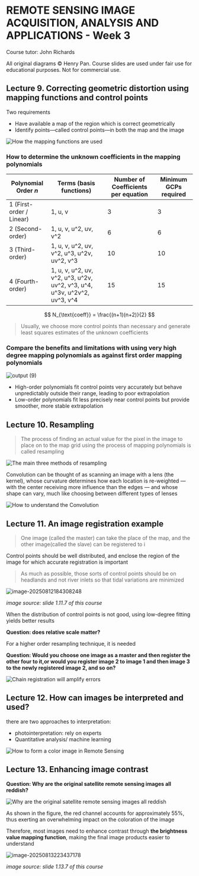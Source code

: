 # REMOTE SENSING IMAGE ACQUISITION, ANALYSIS AND APPLICATIONS - Week 3

Course tutor: John Richards

All original diagrams © Henry Pan. Course slides are used under fair use for educational purposes. Not for commercial use.

## Lecture 9. Correcting geometric distortion using mapping functions and control points

Two requirements

- Have available a map of the region which is correct geometrically
- Identify points—called control points—in both the map and the image

![How the mapping functions are used](RS%20week%203.assets/How%20the%20mapping%20functions%20are%20used.png)

### How to determine the unknown coefficients in the mapping polynomials

| Polynomial Order $n$     | Terms (basis functions)                                      | Number of Coefficients per equation | Minimum GCPs required |
| ------------------------ | ------------------------------------------------------------ | ----------------------------------- | --------------------- |
| 1 (First-order / Linear) | 1, u, v                                                      | 3                                   | 3                     |
| 2 (Second-order)         | 1, u, v, u^2, uv, v^2                                        | 6                                   | 6                     |
| 3 (Third-order)          | 1, u, v, u^2, uv, v^2, u^3, u^2v, uv^2, v^3                  | 10                                  | 10                    |
| 4 (Fourth-order)         | 1, u, v, u^2, uv, v^2, u^3, u^2v, uv^2, v^3, u^4, u^3v, u^2v^2, uv^3, v^4 | 15                                  | 15                    |

$$
N_{\text{coeff}} = \frac{(n+1)(n+2)}{2}
$$

> Usually, we choose more control points than necessary and generate least squares estimates of the unknown coefficients

### Compare the benefits and limitations with using very high degree mapping polynomials as against first order mapping polynomials

![output (9)](RS%20week%203.assets/output%20(9).png)

- High-order polynomials fit control points very accurately but behave unpredictably outside their range, leading to poor extrapolation
- Low-order polynomials fit less precisely near control points but provide smoother, more stable extrapolation

## Lecture 10. Resampling

> The process of finding an actual value for the pixel in the image to place on to the map grid using the process of mapping polynomials is called resampling

![The main three methods of resampling](RS%20week%203.assets/The%20main%20three%20methods%20of%20resampling.png)

Convolution can be thought of as scanning an image with a lens (the kernel), whose curvature determines how each location is re-weighted — with the center receiving more influence than the edges — and whose shape can vary, much like choosing between different types of lenses

![How to understand the Convolution](RS%20week%203.assets/How%20to%20understand%20the%20Convolution.png)

## Lecture 11. An image registration example

> One image (called the master) can take the place of the map, and the other image(called the slave) can be registered to i

Control points should be well distributed, and enclose the region of the image for which accurate registration is important

> As much as possible, those sorts of control points should be on headlands and not river inlets so that tidal variations are minimized

![image-20250812184308248](RS%20week%203.assets/image-20250812184308248.png)

*image source: slide 1.11.7 of this course*

When the distribution of control points is not good, using low-degree fitting yields better results

**Question: does relative scale matter?**

For a higher order resampling technique, it is needed

**Question: Would you choose one image as a master and then register the other four to it,or would you register image 2 to image 1 and then image 3 to the newly registered image 2, and so on?**

![Chain registration will amplify errors](RS%20week%203.assets/Chain%20registration%20will%20amplify%20errors.png)

## Lecture 12. How can images be interpreted and used?

there are two approaches to interpretation:

- photointerpretation: rely on experts
- Quantitative analysis/ machine learning

![How to form a color image in Remote Sensing](RS%20week%203.assets/How%20to%20form%20a%20color%20image%20in%20Remote%20Sensing.png) 

## Lecture 13. Enhancing image contrast

**Question: Why are the original satellite remote sensing images all reddish?**

![Why are the original satellite remote sensing images all reddish](RS%20week%203.assets/Why%20are%20the%20original%20satellite%20remote%20sensing%20images%20all%20reddish.png)

As shown in the figure, the red channel accounts for approximately 55%, thus exerting an overwhelming impact on the coloration of the image

Therefore, most images need to enhance contrast through **the brightness value mapping function**, making the final image products easier to understand

![image-20250813223437178](RS%20week%203.assets/image-20250813223437178.png)

*image source: slide 1.13.7 of this course*

